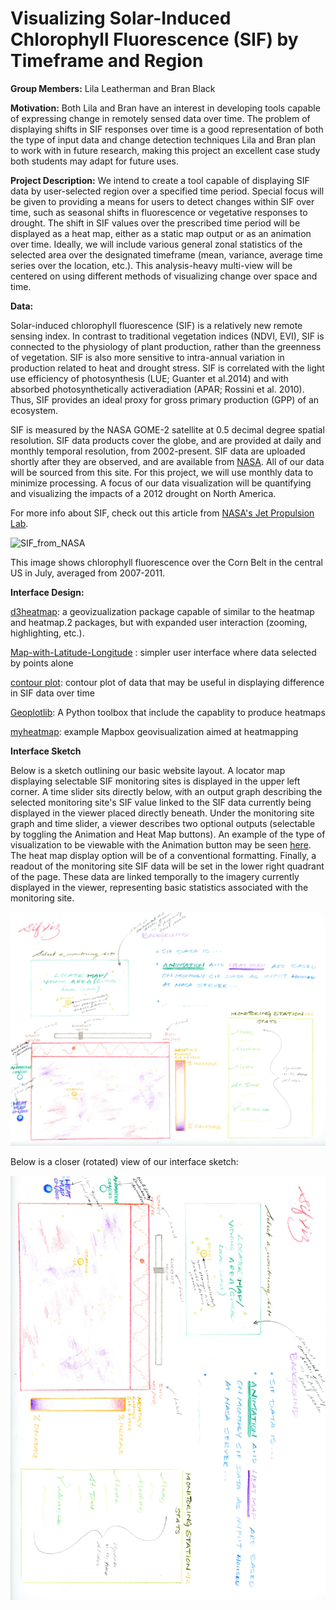 # Visualizing Solar-Induced Chlorophyll Fluorescence (SIF) by Timeframe and Region

**Group Members:** Lila Leatherman and Bran Black

**Motivation:** Both Lila and Bran have an interest in developing tools capable of expressing change in remotely sensed data over time. The problem of displaying shifts in SIF responses over time is a good representation of both the type of input data and change detection techniques Lila and Bran plan to work with in future research, making this project an excellent case study both students may adapt for future uses.

**Project Description:** We intend to create a tool capable of displaying SIF data by user-selected region over a specified time period. Special focus will be given to providing a means for users to detect changes within SIF over time, such as seasonal shifts in fluorescence or vegetative responses to drought. The shift in SIF values over the prescribed time period will be displayed as a heat map, either as a static map output or as an animation over time. Ideally, we will include various general zonal statistics of the selected area over the designated timeframe (mean, variance, average time series over the location, etc.). This analysis-heavy multi-view will be centered on using different methods of visualizing change over space and time. 

**Data:**

Solar-induced chlorophyll fluorescence (SIF) is a relatively new remote sensing index. In contrast to traditional vegetation indices (NDVI, EVI), SIF is connected to the physiology of plant production, rather than the greenness of vegetation. SIF is also more sensitive to intra-annual variation in production related to heat and drought stress. SIF is correlated with the light use efficiency of photosynthesis (LUE; Guanter et al.2014) and with absorbed photosynthetically activeradiation (APAR; Rossini et al. 2010). Thus, SIF provides an ideal proxy for gross primary production (GPP) of an ecosystem.

SIF is measured by the NASA GOME-2 satellite at 0.5 decimal degree spatial resolution. SIF data products cover the globe, and are provided at daily and monthly temporal resolution, from 2002-present. SIF data are uploaded shortly after they are observed, and are available from [NASA](https://avdc.gsfc.nasa.gov/pub/data/satellite/MetOp/GOME_F/). All of our data will be sourced from this site. For this project, we will use monthly data to minimize processing. A focus of our data visualization will be quantifying and visualizing the impacts of a 2012 drought on North America.

For more info about SIF, check out this article from [NASA's Jet Propulsion Lab](https://www.jpl.nasa.gov/news/news.php?release=2014-097).

![SIF_from_NASA](https://imagecache.jpl.nasa.gov/images/640x350/earth20140331-640-640x350.jpg)

This image shows chlorophyll fluorescence over the Corn Belt in the central US in July, averaged from 2007-2011.

**Interface Design:**

[d3heatmap](https://blog.rstudio.com/2015/06/24/d3heatmap/): a geovizualization package capable of similar to the heatmap and heatmap.2 packages, but with expanded user interaction (zooming, highlighting, etc.).

[Map-with-Latitude-Longitude](http://bl.ocks.org/lokesh005/7640d9b562bf59b561d6) : simpler user interface where data selected by points alone

[contour plot](https://bl.ocks.org/mbostock/4241134): contour plot of data that may be useful in displaying difference in SIF data over time

[Geoplotlib](https://www.researchgate.net/publication/305983877_Geoplotlib_a_Python_Toolbox_for_Visualizing_Geographical_Data): A Python toolbox that include the capablity to produce heatmaps

[myheatmap](https://myheatmap.com/): example Mapbox geovisualization aimed at heatmapping

**Interface Sketch**

Below is a sketch outlining our basic website layout. A locator map displaying selectable SIF monitoring sites is displayed in the upper left corner. A time slider sits directly below, with an output graph describing the selected monitoring site's SIF value linked to the SIF data currently being displayed in the viewer placed directly beneath. Under the monitoring site graph and time slider, a viewer describes two optional outputs (selectable by toggling the Animation and Heat Map buttons). An example of the type of visualization to be viewable with the Animation button may be seen [here](https://earth.nullschool.net/#current/wind/surface/level/orthographic=-142.85,43.42,3000). The heat map display option will be of a conventional formatting. Finally, a readout of the monitoring site SIF data will be set in the lower right quadrant of the page. These data are linked temporally to the imagery currently displayed in the viewer, representing basic statistics associated with the monitoring site.

![](img/layout90.jpg)

Below is a closer (rotated) view of our interface sketch:

![](img/layout.jpg)
